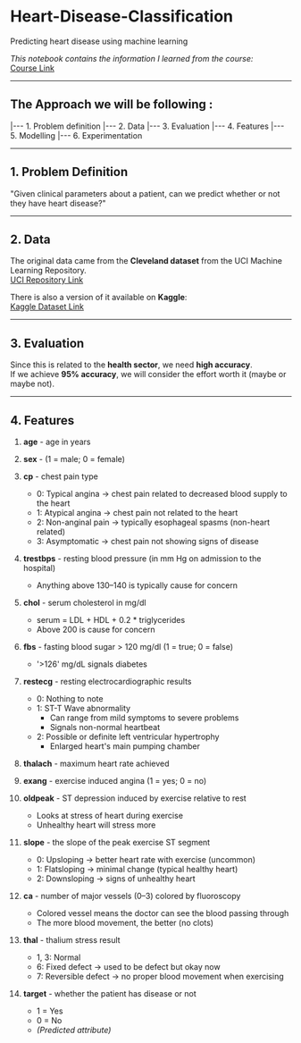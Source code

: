 # Heart-Disease-Classification
Predicting heart disease using machine learning

*This notebook contains the information I learned from the course:*  
[Course Link](https://www.udemy.com/share/102vAM3@Is9tP5bT9ywhTr2HBL2CgBmp9AXdZ3teTMchBf_cXAw38OEv12XISZv7TcAU9YWGrQ==/)

---

## The Approach we will be following :

|--- 1. Problem definition
|--- 2. Data
|--- 3. Evaluation
|--- 4. Features
|--- 5. Modelling
|--- 6. Experimentation

---

## 1. Problem Definition
"Given clinical parameters about a patient, can we predict whether or not they have heart disease?"

---

## 2. Data
The original data came from the **Cleveland dataset** from the UCI Machine Learning Repository.  
[UCI Repository Link](https://archive.ics.uci.edu/ml/datasets/heart+Disease)  

There is also a version of it available on **Kaggle**:  
[Kaggle Dataset Link](https://www.kaggle.com/datasets/sumaiyatasmeem/heart-disease-classification-dataset)

---

## 3. Evaluation
Since this is related to the **health sector**, we need **high accuracy**.  
If we achieve **95% accuracy**, we will consider the effort worth it (maybe or maybe not).

---

## 4. Features
1. **age** - age in years  

2. **sex** - (1 = male; 0 = female)  

3. **cp** - chest pain type  
   - 0: Typical angina → chest pain related to decreased blood supply to the heart  
   - 1: Atypical angina → chest pain not related to the heart  
   - 2: Non-anginal pain → typically esophageal spasms (non-heart related)  
   - 3: Asymptomatic → chest pain not showing signs of disease  

4. **trestbps** - resting blood pressure (in mm Hg on admission to the hospital)  
   - Anything above 130–140 is typically cause for concern  

5. **chol** - serum cholesterol in mg/dl  
   - serum = LDL + HDL + 0.2 * triglycerides  
   - Above 200 is cause for concern  

6. **fbs** - fasting blood sugar > 120 mg/dl (1 = true; 0 = false)  
   - '>126' mg/dL signals diabetes  

7. **restecg** - resting electrocardiographic results  
   - 0: Nothing to note  
   - 1: ST-T Wave abnormality  
     - Can range from mild symptoms to severe problems  
     - Signals non-normal heartbeat  
   - 2: Possible or definite left ventricular hypertrophy  
     - Enlarged heart's main pumping chamber  

8. **thalach** - maximum heart rate achieved  

9. **exang** - exercise induced angina (1 = yes; 0 = no)  

10. **oldpeak** - ST depression induced by exercise relative to rest  
    - Looks at stress of heart during exercise  
    - Unhealthy heart will stress more  

11. **slope** - the slope of the peak exercise ST segment  
    - 0: Upsloping → better heart rate with exercise (uncommon)  
    - 1: Flatsloping → minimal change (typical healthy heart)  
    - 2: Downsloping → signs of unhealthy heart  

12. **ca** - number of major vessels (0–3) colored by fluoroscopy  
    - Colored vessel means the doctor can see the blood passing through  
    - The more blood movement, the better (no clots)  

13. **thal** - thalium stress result  
    - 1, 3: Normal  
    - 6: Fixed defect → used to be defect but okay now  
    - 7: Reversible defect → no proper blood movement when exercising  

14. **target** - whether the patient has disease or not  
    - 1 = Yes  
    - 0 = No  
    - *(Predicted attribute)*  
